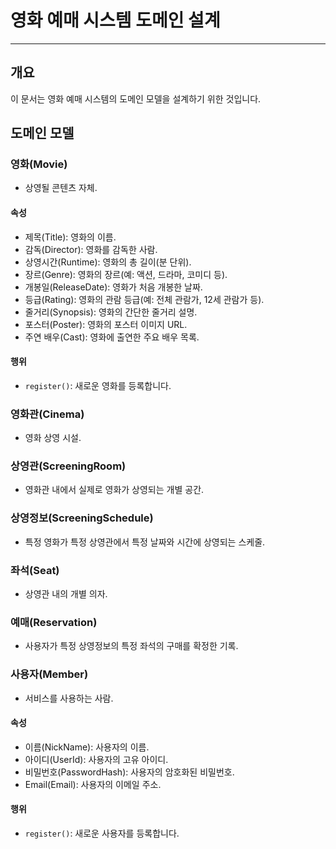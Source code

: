 # 영화 예매 시스템 도메인 설계

---

## 개요
이 문서는 영화 예매 시스템의 도메인 모델을 설계하기 위한 것입니다.

## 도메인 모델

### 영화(Movie)
- 상영될 콘텐츠 자체.

#### 속성
- 제목(Title): 영화의 이름.
- 감독(Director): 영화를 감독한 사람.
- 상영시간(Runtime): 영화의 총 길이(분 단위).
- 장르(Genre): 영화의 장르(예: 액션, 드라마, 코미디 등).
- 개봉일(ReleaseDate): 영화가 처음 개봉한 날짜.
- 등급(Rating): 영화의 관람 등급(예: 전체 관람가, 12세 관람가 등).
- 줄거리(Synopsis): 영화의 간단한 줄거리 설명.
- 포스터(Poster): 영화의 포스터 이미지 URL.
- 주연 배우(Cast): 영화에 출연한 주요 배우 목록.

#### 행위
- `register()`: 새로운 영화를 등록합니다.

### 영화관(Cinema)
- 영화 상영 시설.

### 상영관(ScreeningRoom)
- 영화관 내에서 실제로 영화가 상영되는 개별 공간.

### 상영정보(ScreeningSchedule)
- 특정 영화가 특정 상영관에서 특정 날짜와 시간에 상영되는 스케줄.

### 좌석(Seat)
- 상영관 내의 개별 의자.

### 예매(Reservation)
- 사용자가 특정 상영정보의 특정 좌석의 구매를 확정한 기록.

### 사용자(Member)
- 서비스를 사용하는 사람.

#### 속성
- 이름(NickName): 사용자의 이름.
- 아이디(UserId): 사용자의 고유 아이디.
- 비밀번호(PasswordHash): 사용자의 암호화된 비밀번호.
- Email(Email): 사용자의 이메일 주소.

#### 행위
- `register()`: 새로운 사용자를 등록합니다.
